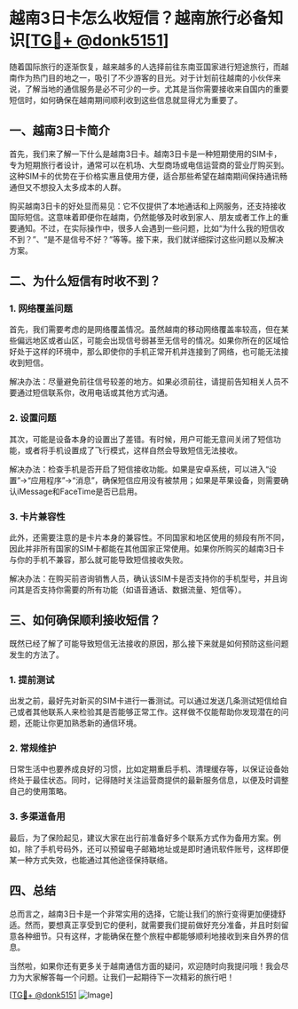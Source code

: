 # 越南3日卡怎么收短信？越南旅行必备知识[[TG💪+ @donk5151](https://t.me/s/donk5151)]

随着国际旅行的逐渐恢复，越来越多的人选择前往东南亚国家进行短途旅行，而越南作为热门目的地之一，吸引了不少游客的目光。对于计划前往越南的小伙伴来说，了解当地的通信服务是必不可少的一步。尤其是当你需要接收来自国内的重要短信时，如何确保在越南期间顺利收到这些信息就显得尤为重要了。

## 一、越南3日卡简介

首先，我们来了解一下什么是越南3日卡。越南3日卡是一种短期使用的SIM卡，专为短期旅行者设计，通常可以在机场、大型商场或电信运营商的营业厅购买到。这种SIM卡的优势在于价格实惠且使用方便，适合那些希望在越南期间保持通讯畅通但又不想投入太多成本的人群。

购买越南3日卡的好处显而易见：它不仅提供了本地通话和上网服务，还支持接收国际短信。这意味着即便你在越南，仍然能够及时收到家人、朋友或者工作上的重要通知。不过，在实际操作中，很多人会遇到一些问题，比如“为什么我的短信收不到？”、“是不是信号不好？”等等。接下来，我们就详细探讨这些问题以及解决方案。

## 二、为什么短信有时收不到？

### 1. 网络覆盖问题

首先，我们需要考虑的是网络覆盖情况。虽然越南的移动网络覆盖率较高，但在某些偏远地区或者山区，可能会出现信号弱甚至无信号的情况。如果你所在的区域恰好处于这样的环境中，那么即使你的手机正常开机并连接到了网络，也可能无法接收到短信。

解决办法：尽量避免前往信号较差的地方。如果必须前往，请提前告知相关人员不要通过短信联系你，改用电话或其他方式沟通。

### 2. 设置问题

其次，可能是设备本身的设置出了差错。有时候，用户可能无意间关闭了短信功能，或者将手机设置成了飞行模式，这样自然会导致短信无法接收。

解决办法：检查手机是否开启了短信接收功能。如果是安卓系统，可以进入“设置”->“应用程序”->“消息”，确保短信应用没有被禁用；如果是苹果设备，则需要确认iMessage和FaceTime是否已启用。

### 3. 卡片兼容性

此外，还需要注意的是卡片本身的兼容性。不同国家和地区使用的频段有所不同，因此并非所有国家的SIM卡都能在其他国家正常使用。如果你所购买的越南3日卡与你的手机不兼容，那么就可能导致短信接收失败。

解决办法：在购买前咨询销售人员，确认该SIM卡是否支持你的手机型号，并且询问其是否支持你需要的所有功能（如语音通话、数据流量、短信等）。

## 三、如何确保顺利接收短信？

既然已经了解了可能导致短信无法接收的原因，那么接下来就是如何预防这些问题发生的方法了。

### 1. 提前测试

出发之前，最好先对新买的SIM卡进行一番测试。可以通过发送几条测试短信给自己或者其他联系人来检验其是否能够正常工作。这样做不仅能帮助你发现潜在的问题，还能让你更加熟悉新的通信环境。

### 2. 常规维护

日常生活中也要养成良好的习惯，比如定期重启手机、清理缓存等，以保证设备始终处于最佳状态。同时，记得随时关注运营商提供的最新服务信息，以便及时调整自己的使用策略。

### 3. 多渠道备用

最后，为了保险起见，建议大家在出行前准备好多个联系方式作为备用方案。例如，除了手机号码外，还可以预留电子邮箱地址或是即时通讯软件账号，这样即便某一种方式失效，也能通过其他途径保持联络。

## 四、总结

总而言之，越南3日卡是一个非常实用的选择，它能让我们的旅行变得更加便捷舒适。然而，要想真正享受到它的便利，就需要我们提前做好充分准备，并且时刻留意各种细节。只有这样，才能确保在整个旅程中都能够顺利地接收到来自外界的信息。

当然啦，如果你还有更多关于越南通信方面的疑问，欢迎随时向我提问哦！我会尽力为大家解答每一个问题。让我们一起期待下一次精彩的旅行吧！

[[TG💪+ @donk5151](https://t.me/s/donk5151) ![Image](https://i.postimg.cc/rwNCRYN7/Snipaste-2025-04-30-17-27-05.png)]